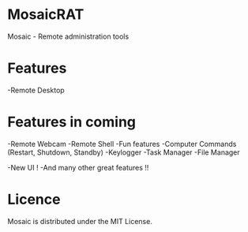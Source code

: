# MosaicRAT

Mosaic - Remote administration tools

# Features

-Remote Desktop

# Features in coming

-Remote Webcam
-Remote Shell
-Fun features
-Computer Commands (Restart, Shutdown, Standby)
-Keylogger
-Task Manager
-File Manager

-New UI !
-And many other great features !!

# Licence

Mosaic is distributed under the MIT License.
